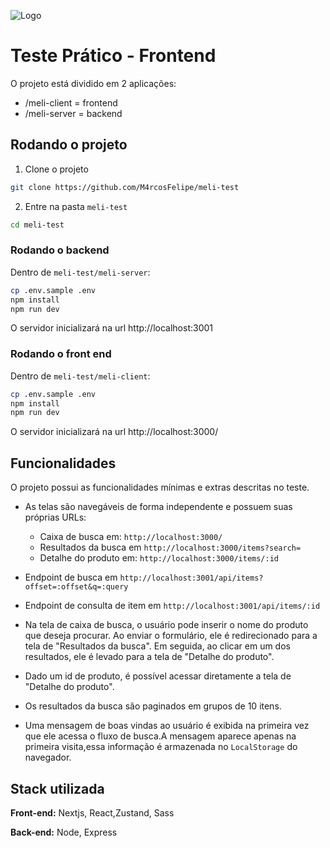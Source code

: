 ![Logo](https://http2.mlstatic.com/frontend-assets/ml-web-navigation/ui-navigation/6.6.111/mercadolibre/logo_large_25years_v2.png)

# Teste Prático - Frontend

O projeto está dividido em 2 aplicações:

- /meli-client = frontend
- /meli-server = backend

## Rodando o projeto

1. Clone o projeto

```bash
git clone https://github.com/M4rcosFelipe/meli-test

```

2. Entre na pasta `meli-test`

```bash
cd meli-test
```

### Rodando o backend

Dentro de `meli-test/meli-server`:

```bash
cp .env.sample .env
npm install
npm run dev

```

O servidor inicializará na url http://localhost:3001

### Rodando o front end

Dentro de `meli-test/meli-client`:

```bash
cp .env.sample .env
npm install
npm run dev

```

O servidor inicializará na url http://localhost:3000/

## Funcionalidades

O projeto possui as funcionalidades mínimas e extras descritas no teste.

- As telas são navegáveis de forma independente e possuem suas próprias URLs:

  - Caixa de busca em: `http://localhost:3000/`
  - Resultados da busca em `http://localhost:3000/items?search=`
  - Detalhe do produto em: `http://localhost:3000/items/:id`

- Endpoint de busca em `http://localhost:3001/api/items?offset=:offset&q=:query`
- Endpoint de consulta de item em `http://localhost:3001/api/items/:id`

- Na tela de caixa de busca, o usuário pode inserir o nome do produto que deseja procurar. Ao
  enviar o formulário, ele é redirecionado para a tela de "Resultados da busca". Em seguida, ao
  clicar em um dos resultados, ele é levado para a tela de "Detalhe do produto".

- Dado um id de produto, é possível acessar diretamente a tela de "Detalhe do produto".

- Os resultados da busca são paginados em grupos de 10 itens.

- Uma mensagem de boas vindas ao usuário é exibida na primeira vez que ele acessa o fluxo de
  busca.A mensagem aparece apenas na primeira visita,essa informação é armazenada no `LocalStorage` do navegador.

## Stack utilizada

**Front-end:** Nextjs, React,Zustand, Sass

**Back-end:** Node, Express
